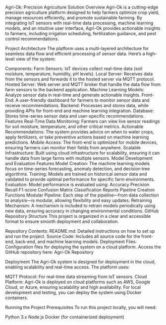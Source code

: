 
Agri-Ok: Precision Agriculture Solution
Overview
Agri-Ok is a cutting-edge precision agriculture platform designed to help farmers optimize crop yield, manage resources efficiently, and promote sustainable farming. By integrating IoT sensors with real-time data processing, machine learning models, and an intuitive user interface, Agri-Ok provides actionable insights to farmers, including irrigation scheduling, fertilization guidance, and pest control recommendations.

Project Architecture
The platform uses a multi-layered architecture for seamless data flow and efficient processing of sensor data. Here’s a high-level view of the system:

Components:
Farm Sensors: IoT devices collect real-time data (soil moisture, temperature, humidity, pH levels).
Local Server: Receives data from the sensors and forwards it to the hosted server via MQTT protocol.
Hosted Server: Web server and MQTT broker that handle the data flow from farm sensors to the backend application.
Machine Learning Models: Analyze sensor data in real-time and generate actionable insights.
Front-End: A user-friendly dashboard for farmers to monitor sensor data and receive recommendations.
Backend: Processes and stores data, while providing APIs for front-end and machine learning integration.
Database: Stores time-series sensor data and user-specific recommendations.
Features
Real-Time Data Monitoring: Farmers can view live sensor readings for soil moisture, temperature, and other critical metrics.
Actionable Recommendations: The system provides advice on when to water crops, apply fertilizers, or take preventive actions based on machine learning predictions.
Mobile Access: The front-end is optimized for mobile devices, ensuring farmers can monitor their fields from anywhere.
Scalable Infrastructure: Built using cloud infrastructure for scalability, ensuring it can handle data from large farms with multiple sensors.
Model Development and Evaluation
Features
Model Creation: The machine learning models focus on time-series forecasting, anomaly detection, and decision tree algorithms.
Training: Models are trained on historical sensor data and validated to provide optimal performance for specific farm environments.
Evaluation: Model performance is evaluated using:
Accuracy
Precision
Recall
F1-score
Confusion Matrix
Classification Reports
Pipeline Creation
Functions
Modular Pipeline: Each step of the pipeline—from data collection to analysis—is modular, allowing flexibility and easy updates.
Retraining Mechanism: A mechanism is included to retrain models periodically using new data, ensuring accuracy in changing environmental conditions.
GitHub Repository Structure
This project is organized in a clear and accessible format to ensure smooth deployment and collaboration.

Repository Contents:
README.md: Detailed instructions on how to set up and run the project.
Source Code: Includes all source code for the front-end, back-end, and machine learning models.
Deployment Files: Configuration files for deploying the system on a cloud platform.
Access the GitHub repository here:
Agri-Ok Repository

Deployment
The Agri-Ok system is designed for deployment in the cloud, enabling scalability and real-time access. The platform uses:

MQTT Protocol: For real-time data streaming from IoT sensors.
Cloud Platform: Agri-Ok is deployed on cloud platforms such as AWS, Google Cloud, or Azure, ensuring scalability and high availability.
For local development and testing, you can deploy the system using Docker containers.

Running the Project
Prerequisites
To run this project locally, you will need:

Python 3.x
Node.js
Docker (for containerized deployment)
